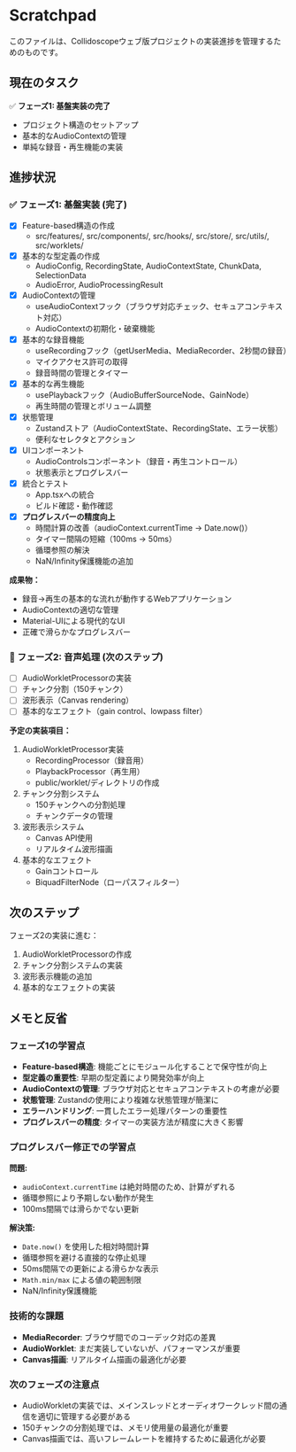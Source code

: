 # Scratchpad

このファイルは、Collidoscopeウェブ版プロジェクトの実装進捗を管理するためのものです。

## 現在のタスク

✅ **フェーズ1: 基盤実装の完了**

- プロジェクト構造のセットアップ
- 基本的なAudioContextの管理
- 単純な録音・再生機能の実装

## 進捗状況

### ✅ フェーズ1: 基盤実装 (完了)

- [x] Feature-based構造の作成
  - src/features/, src/components/, src/hooks/, src/store/, src/utils/, src/worklets/
- [x] 基本的な型定義の作成
  - AudioConfig, RecordingState, AudioContextState, ChunkData, SelectionData
  - AudioError, AudioProcessingResult<T>
- [x] AudioContextの管理
  - useAudioContextフック（ブラウザ対応チェック、セキュアコンテキスト対応）
  - AudioContextの初期化・破棄機能
- [x] 基本的な録音機能
  - useRecordingフック（getUserMedia、MediaRecorder、2秒間の録音）
  - マイクアクセス許可の取得
  - 録音時間の管理とタイマー
- [x] 基本的な再生機能
  - usePlaybackフック（AudioBufferSourceNode、GainNode）
  - 再生時間の管理とボリューム調整
- [x] 状態管理
  - Zustandストア（AudioContextState、RecordingState、エラー状態）
  - 便利なセレクタとアクション
- [x] UIコンポーネント
  - AudioControlsコンポーネント（録音・再生コントロール）
  - 状態表示とプログレスバー
- [x] 統合とテスト
  - App.tsxへの統合
  - ビルド確認・動作確認
- [x] **プログレスバーの精度向上**
  - 時間計算の改善（audioContext.currentTime → Date.now()）
  - タイマー間隔の短縮（100ms → 50ms）
  - 循環参照の解決
  - NaN/Infinity保護機能の追加

**成果物：**

- 録音→再生の基本的な流れが動作するWebアプリケーション
- AudioContextの適切な管理
- Material-UIによる現代的なUI
- 正確で滑らかなプログレスバー

### 🔄 フェーズ2: 音声処理 (次のステップ)

- [ ] AudioWorkletProcessorの実装
- [ ] チャンク分割（150チャンク）
- [ ] 波形表示（Canvas rendering）
- [ ] 基本的なエフェクト（gain control、lowpass filter）

**予定の実装項目：**

1. AudioWorkletProcessor実装
   - RecordingProcessor（録音用）
   - PlaybackProcessor（再生用）
   - public/worklet/ディレクトリの作成
2. チャンク分割システム
   - 150チャンクへの分割処理
   - チャンクデータの管理
3. 波形表示システム
   - Canvas API使用
   - リアルタイム波形描画
4. 基本的なエフェクト
   - Gainコントロール
   - BiquadFilterNode（ローパスフィルター）

## 次のステップ

フェーズ2の実装に進む：

1. AudioWorkletProcessorの作成
2. チャンク分割システムの実装
3. 波形表示機能の追加
4. 基本的なエフェクトの実装

## メモと反省

### フェーズ1の学習点

- **Feature-based構造**: 機能ごとにモジュール化することで保守性が向上
- **型定義の重要性**: 早期の型定義により開発効率が向上
- **AudioContextの管理**: ブラウザ対応とセキュアコンテキストの考慮が必要
- **状態管理**: Zustandの使用により複雑な状態管理が簡潔に
- **エラーハンドリング**: 一貫したエラー処理パターンの重要性
- **プログレスバーの精度**: タイマーの実装方法が精度に大きく影響

### プログレスバー修正での学習点

**問題:**

- `audioContext.currentTime` は絶対時間のため、計算がずれる
- 循環参照により予期しない動作が発生
- 100ms間隔では滑らかでない更新

**解決策:**

- `Date.now()` を使用した相対時間計算
- 循環参照を避ける直接的な停止処理
- 50ms間隔での更新による滑らかな表示
- `Math.min/max` による値の範囲制限
- NaN/Infinity保護機能

### 技術的な課題

- **MediaRecorder**: ブラウザ間でのコーデック対応の差異
- **AudioWorklet**: まだ実装していないが、パフォーマンスが重要
- **Canvas描画**: リアルタイム描画の最適化が必要

### 次のフェーズの注意点

- AudioWorkletの実装では、メインスレッドとオーディオワークレッド間の通信を適切に管理する必要がある
- 150チャンクの分割処理では、メモリ使用量の最適化が重要
- Canvas描画では、高いフレームレートを維持するために最適化が必要
